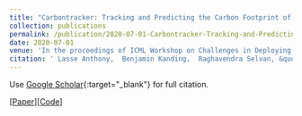 ```yaml
---
title: "Carbontracker: Tracking and Predicting the Carbon Footprint of Training Deep Learning Models"
collection: publications
permalink: /publication/2020-07-01-Carbontracker-Tracking-and-Predicting-the-Carbon-Footprint-of-Training-Deep-Learning-Models
date: 2020-07-01
venue: 'In the proceedings of ICML Workshop on Challenges in Deploying and monitoring Machine Learning Systems'
citation: ' Lasse Anthony,  Benjamin Kanding,  Raghavendra Selvan, &quot;Carbontracker: Tracking and Predicting the Carbon Footprint of Training Deep Learning Models.&quot; In the proceedings of ICML Workshop on Challenges in Deploying and monitoring Machine Learning Systems, 2020.'
---
```

Use [Google Scholar](https://scholar.google.com/scholar?q=Carbontracker:+Tracking+and+Predicting+the+Carbon+Footprint+of+Training+Deep+Learning+Models){:target="_blank"} for full citation.

[[Paper](https://arxiv.org/abs/2007.03051)][[Code](https://github.com/lfwa/carbontracker)]